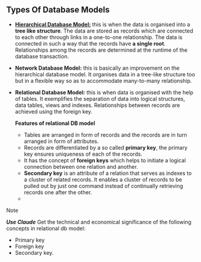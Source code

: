 ## Types Of Database Models

- <u><b>Hierarchical Database Model:</b></u> this is when the data is organised into a **tree like structure**. The data are stored as records which are connected to each other through links in a one-to-one relationship. The data is connected in such a way that the records have **a single root**. Relationships among the records are determined at the runtime of the database transaction.

- **Network Database Model:** this is basically an improvement on the hierarchical database model. It organises data in a tree-like structure too but in a flexible way so as to accommodate many-to-many relationship.

- **Relational Database Model:** this is when data is organised with the help of tables. It exemplifies the separation of data into logical structures, data tables, views and indexes. Relationships between records are achieved using the foreign key.
	
	**Features of relational DB model**
	- Tables are arranged in form of records and the records are in turn arranged in form of attributes.
	- Records are differentiated by a so called **primary key**, the primary key ensures uniqueness of each of the records.
	- It has the concept of **foreign keys** which helps to initiate a logical connection between one relation and another.
	- **Secondary key** is an attribute of a relation that serves as indexes to a cluster of related records. It enables a cluster of records to be pulled out by just one command instead of continually retrieving records one after the other.
	- 

> [!NOTE]
> ***Use Claude***
> Get the technical and economical significance of the following concepts in relational db model:
> - Primary key
> - Foreign key
> - Secondary key.

